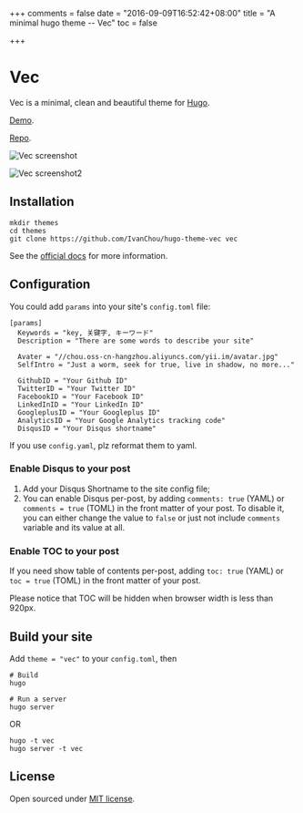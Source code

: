 +++
comments = false
date = "2016-09-09T16:52:42+08:00"
title = "A minimal hugo theme -- Vec"
toc = false

+++

# Vec

Vec is a minimal, clean and beautiful theme for [Hugo](http://gohugo.io/).

[Demo](http://yii.im).

[Repo](https://github.com/IvanChou/hugo-theme-vec).

![Vec screenshot](https://img.ichou.cn/assets/90d226103db0d33cfc9738f7e31a2bf0.png)

![Vec screenshot2](https://img.ichou.cn/assets/2070fd4f8c95bbb187e08a9595d12089.png)

## Installation

```
mkdir themes
cd themes
git clone https://github.com/IvanChou/hugo-theme-vec vec
```

See the [official docs](http://gohugo.io/themes/installing) for more information.

## Configuration
You could add `params` into your site's `config.toml` file:

```
[params]
  Keywords = "key, 关键字, キーワード"
  Description = "There are some words to describe your site"
  
  Avater = "//chou.oss-cn-hangzhou.aliyuncs.com/yii.im/avatar.jpg"
  SelfIntro = "Just a worm, seek for true, live in shadow, no more..." 
  
  GithubID = "Your Github ID"
  TwitterID = "Your Twitter ID"
  FacebookID = "Your Facebook ID"
  LinkedInID = "Your LinkedIn ID"
  GoogleplusID = "Your Googleplus ID"
  AnalyticsID = "Your Google Analytics tracking code"
  DisqusID = "Your Disqus shortname"
```

If you use `config.yaml`, plz reformat them to yaml.

### Enable Disqus to your post

1. Add your Disqus Shortname to the site config file;
2. You can enable Disqus per-post, by adding `comments: true` (YAML) or `comments = true` (TOML) in the front matter of your post. To disable it, you can either change the value to `false` or just not include `comments` variable and its value at all. 

### Enable TOC to your post

If you need show table of contents per-post, adding `toc: true` (YAML) or `toc = true` (TOML) in the front matter of your post.

Please notice that TOC will be hidden when browser width is less than 920px.

## Build your site

Add `theme = "vec"` to your `config.toml`, then

```
# Build
hugo

# Run a server
hugo server
```
OR

```
hugo -t vec
hugo server -t vec
```


## License

Open sourced under [MIT license](https://github.com/IvanChou/hugo-theme-vec/blob/master/LICENSE.md).

